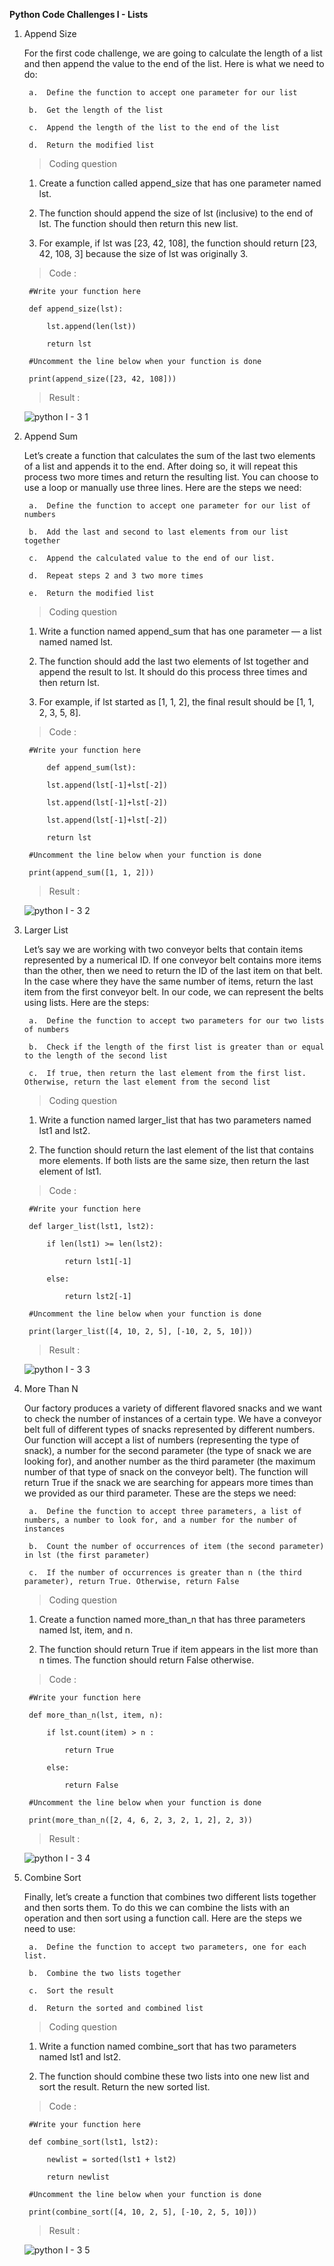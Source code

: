 **Python Code Challenges I - Lists**

1. Append Size

    For the first code challenge, we are going to calculate the length of a list and then append the value to the end of the list. Here is what we need to do:

        a.  Define the function to accept one parameter for our list
      
        b.  Get the length of the list
      
        c.  Append the length of the list to the end of the list
      
        d.  Return the modified list
      
    >   Coding question
    
    1.  Create a function called append_size that has one parameter named lst.

    2.  The function should append the size of lst (inclusive) to the end of lst. The function should then return this new list.

    3.  For example, if lst was [23, 42, 108], the function should return [23, 42, 108, 3] because the size of lst was originally 3.
    
    >   Code :
    
        #Write your function here

        def append_size(lst):
  
            lst.append(len(lst))
  
            return lst

        #Uncomment the line below when your function is done

        print(append_size([23, 42, 108]))
    
    >   Result  :
      
      ![python I - 3 1](https://user-images.githubusercontent.com/74751990/190638363-936fd924-cc95-46bc-a7ef-40088abe3fa2.jpg)
      
2. Append Sum

    Let’s create a function that calculates the sum of the last two elements of a list and appends it to the end. After doing so, it will repeat this process two more times and return the resulting list. You can choose to use a loop or manually use three lines. Here are the steps we need:

        a.  Define the function to accept one parameter for our list of numbers

        b.  Add the last and second to last elements from our list together

        c.  Append the calculated value to the end of our list.

        d.  Repeat steps 2 and 3 two more times

        e.  Return the modified list

    >   Coding question

    1.  Write a function named append_sum that has one parameter — a list named named lst.

    2.  The function should add the last two elements of lst together and append the result to lst. It should do this process three times and then return lst.

    3.  For example, if lst started as [1, 1, 2], the final result should be [1, 1, 2, 3, 5, 8].

    >   Code :

        #Write your function here

            def append_sum(lst):

            lst.append(lst[-1]+lst[-2])

            lst.append(lst[-1]+lst[-2])

            lst.append(lst[-1]+lst[-2])

            return lst

        #Uncomment the line below when your function is done
    
        print(append_sum([1, 1, 2]))

    >   Result  :   
   
      ![python I - 3 2](https://user-images.githubusercontent.com/74751990/190858912-7a290c29-dc48-40d3-bf05-5398857c2968.jpg)
   
3. Larger List

    Let’s say we are working with two conveyor belts that contain items represented by a numerical ID. If one conveyor belt contains more items than the other, then we need to return the ID of the last item on that belt. In the case where they have the same number of items, return the last item from the first conveyor belt. In our code, we can represent the belts using lists. Here are the steps:

        a.  Define the function to accept two parameters for our two lists of numbers

        b.  Check if the length of the first list is greater than or equal to the length of the second list

        c.  If true, then return the last element from the first list. Otherwise, return the last element from the second list   
   
    >   Coding question

    1.  Write a function named larger_list that has two parameters named lst1 and lst2.

    2.  The function should return the last element of the list that contains more elements. If both lists are the same size, then return the last element of lst1.

    >   Code :

        #Write your function here

        def larger_list(lst1, lst2):

            if len(lst1) >= len(lst2):

                return lst1[-1]

            else:

                return lst2[-1]

        #Uncomment the line below when your function is done

        print(larger_list([4, 10, 2, 5], [-10, 2, 5, 10]))

    >   Result  :  

      ![python I - 3 3](https://user-images.githubusercontent.com/74751990/190869886-0f87eb03-33f8-4241-aaab-a370facf990b.jpg)

4. More Than N

    Our factory produces a variety of different flavored snacks and we want to check the number of instances of a certain type. We have a conveyor belt full of different types of snacks represented by different numbers. Our function will accept a list of numbers (representing the type of snack), a number for the second parameter (the type of snack we are looking for), and another number as the third parameter (the maximum number of that type of snack on the conveyor belt). The function will return True if the snack we are searching for appears more times than we provided as our third parameter. These are the steps we need:

        a.  Define the function to accept three parameters, a list of numbers, a number to look for, and a number for the number of instances

        b.  Count the number of occurrences of item (the second parameter) in lst (the first parameter)

        c.  If the number of occurrences is greater than n (the third parameter), return True. Otherwise, return False

    >   Coding question

    1.  Create a function named more_than_n that has three parameters named lst, item, and n.

    2.  The function should return True if item appears in the list more than n times. The function should return False otherwise.

    >   Code :

        #Write your function here

        def more_than_n(lst, item, n):

            if lst.count(item) > n :

                return True

            else:

                return False

        #Uncomment the line below when your function is done

        print(more_than_n([2, 4, 6, 2, 3, 2, 1, 2], 2, 3))

    >   Result  :  

      ![python I - 3 4](https://user-images.githubusercontent.com/74751990/190928460-b4edc51f-9a4d-4218-b937-3ddee4f9980e.jpg)

5. Combine Sort

    Finally, let’s create a function that combines two different lists together and then sorts them. To do this we can combine the lists with an operation and then sort using a function call. Here are the steps we need to use:

        a.  Define the function to accept two parameters, one for each list.

        b.  Combine the two lists together

        c.  Sort the result

        d.  Return the sorted and combined list

    >   Coding question

    1.  Write a function named combine_sort that has two parameters named lst1 and lst2.

    2.  The function should combine these two lists into one new list and sort the result. Return the new sorted list.

    >   Code :

        #Write your function here

        def combine_sort(lst1, lst2):

            newlist = sorted(lst1 + lst2)

            return newlist

        #Uncomment the line below when your function is done

        print(combine_sort([4, 10, 2, 5], [-10, 2, 5, 10]))

    >   Result  :  

     ![python I - 3 5](https://user-images.githubusercontent.com/74751990/191156999-960cfcb5-2a9f-4aab-bab3-dd88af1cd12c.jpg)


